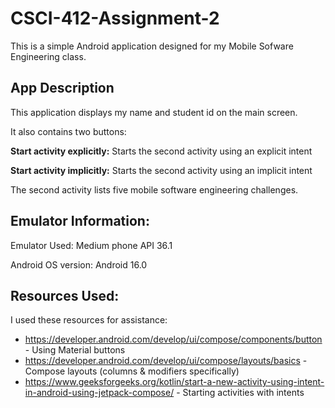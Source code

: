 # CSCI-412-Assignment-2
This is a simple Android application designed for my Mobile Sofware Engineering class.

## App Description
This application displays my name and student id on the main screen.

It also contains two buttons:

**Start activity explicitly:** Starts the second activity using an explicit intent

**Start activity implicitly:** Starts the second activity using an implicit intent

The second activity lists five mobile software engineering challenges.

## Emulator Information:
Emulator Used: Medium phone API 36.1

Android OS version: Android 16.0

## Resources Used:
I used these resources for assistance:
* https://developer.android.com/develop/ui/compose/components/button - Using Material buttons
* https://developer.android.com/develop/ui/compose/layouts/basics - Compose layouts (columns & modifiers specifically)
* https://www.geeksforgeeks.org/kotlin/start-a-new-activity-using-intent-in-android-using-jetpack-compose/ - Starting activities with intents
